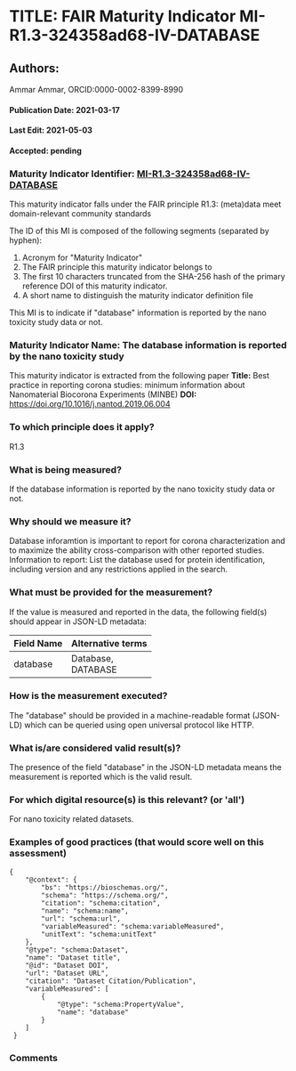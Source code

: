 # TITLE: FAIR Maturity Indicator MI-R1.3-324358ad68-IV-DATABASE

## Authors: 
Ammar Ammar, ORCID:0000-0002-8399-8990

#### Publication Date: 2021-03-17
#### Last Edit: 2021-05-03
#### Accepted: pending

### Maturity Indicator Identifier: [MI-R1.3-324358ad68-IV-DATABASE](https://w3id.org/fair/maturity_indicator/terms/Gen2/MI-R1.3-324358ad68-IV-DATABASE)

This maturity indicator falls under the FAIR principle R1.3:
(meta)data meet domain-relevant community standards

The ID of this MI is composed of the following segments (separated by hyphen):
1. Acronym for "Maturity Indicator"
1. The FAIR principle this maturity indicator belongs to
1. The first 10 characters truncated from the SHA-256 hash of the primary reference DOI of this maturity indicator.
1. A short name to distinguish the maturity indicator definition file

This MI is to indicate if "database" information is reported by the nano toxicity study data or not.

### Maturity Indicator Name:  The database information is reported by the nano toxicity study

This maturity indicator is extracted from the following paper 
**Title:** Best practice in reporting corona studies: minimum information about Nanomaterial Biocorona Experiments (MINBE)
**DOI:** https://doi.org/10.1016/j.nantod.2019.06.004

### To which principle does it apply?  
R1.3

### What is being measured?
If the database information is reported by the nano toxicity study data or not.

### Why should we measure it?
Database inforamtion is important to report for corona characterization and
to maximize the ability cross-comparison with other reported studies. Information to report:
List the database used for protein identification, including version and any restrictions applied in the search.

### What must be provided for the measurement?
If the value is measured and reported in the data, the following field(s) should appear in JSON-LD metadata: 

| Field Name      | Alternative terms      |
| --------------- | ---------------------- |
| database        | Database,<br>DATABASE  |

### How is the measurement executed?
The "database" should be provided in a machine-readable format (JSON-LD) which can be queried using open universal protocol like HTTP.

### What is/are considered valid result(s)?
The presence of the field "database" in the JSON-LD metadata means the measurement is reported which is the valid result.

### For which digital resource(s) is this relevant? (or 'all')
For nano toxicity related datasets.  

### Examples of good practices (that would score well on this assessment)
```{json}
{
 	"@context": {
 		"bs": "https://bioschemas.org/",
 		"schema": "https://schema.org/",
 		"citation": "schema:citation",
 		"name": "schema:name",
 		"url": "schema:url",
 		"variableMeasured": "schema:variableMeasured",
 		"unitText": "schema:unitText"
 	},
 	"@type": "schema:Dataset",
 	"name": "Dataset title",
 	"@id": "Dataset DOI",
 	"url": "Dataset URL",
 	"citation": "Dataset Citation/Publication",
 	"variableMeasured": [
 		{
 			"@type": "schema:PropertyValue",
 			"name": "database"
 		}
 	]
 }
```

### Comments

